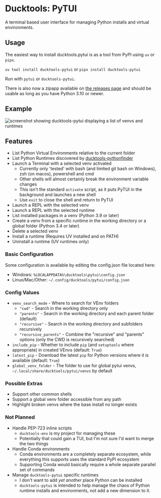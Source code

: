 # Ducktools: PyTUI #

A terminal based user interface for managing Python installs and virtual environments.

## Usage ##

The easiest way to install ducktools.pytui is as a tool from PyPI using `uv` or `pipx`.

`uv tool install ducktools-pytui` or `pipx install ducktools-pytui`

Run with `pytui` or `ducktools-pytui`.

There is also now a zipapp available on 
[the releases page](https://github.com/DavidCEllis/ducktools-pytui/releases/latest)
and should be usable as long as you have Python 3.10 or newer.

## Example ##

![screenshot showing ducktools-pytui displaying a list of venvs and runtimes](images/pytui_menu.png)

## Features ##

* List Python Virtual Environments relative to the current folder
* List Python Runtimes discovered by [ducktools-pythonfinder](https://github.com/DavidCEllis/ducktools-pythonfinder)
* Launch a Terminal with a selected venv activated
  * Currently only 'tested' with bash (and limited git bash on Windows), zsh (on macos), powershell and cmd
  * Other shells will almost certainly break the environment variable changes
  * This isn't the standard `activate` script, as it puts PyTUI in the background and launches a new shell
  * Use `exit` to close the shell and return to PyTUI
* Launch a REPL with the selected venv
* Launch a REPL with the selected runtime
* List installed packages in a venv (Python 3.9 or later)
* Create a venv from a specific runtime in the working directory or a global folder (Python 3.4 or later)
* Delete a selected venv
* Install a runtime (Requires UV installed and on PATH)
* Uninstall a runtime (UV runtimes only)

### Basic Configuration ###

Some configuration is available by editing the config.json file located here:

* Windows: `%LOCALAPPDATA%\ducktools\pytui\config.json`
* Linux/Mac/Other: `~/.config/ducktools/pytui/config.json`

### Config Values ###
* `venv_search_mode` - Where to search for VEnv folders
  * `"cwd"` - Search in the working directory only
  * `"parents"` - Search in the working directory and each parent folder (default)
  * `"recursive"` - Search in the working directory and subfolders recursively
  * `"recursive_parents"` - Combine the "recursive" and "parents" options (only the CWD is recursively searched)
* `include_pip` - Whether to include `pip` (and `setuptools` where appropriate) in created VEnvs (default: `True`)
* `latest_pip` - Download the latest `pip` for Python versions where it is available (default: `True`)
* `global_venv_folder` - The folder to use for global pytui venvs, `~/.local/share/ducktools/pytui/venvs` by default

### Possible Extras ###

* Support other common shells
* Support a global venv folder accessible from any path
* Highlight broken venvs where the base install no longer exists

### Not Planned ###

* Handle PEP-723 inline scripts
  * `ducktools-env` is my project for managing these
  * Potentially that could gain a TUI, but I'm not sure I'd want to merge the two things
* Handle Conda environments
  * Conda environments are a completely separate ecosystem, 
    while everything this supports uses the standard PyPI ecosystem
  * Supporting Conda would basically require a whole separate parallel set of commands
* Manage `ducktools-pytui` specific runtimes
  * I don't want to add *yet another* place Python can be installed
  * `ducktools-pytui` is intended to help manage the chaos of Python runtime installs and environments, 
    not add a new dimension to it.
